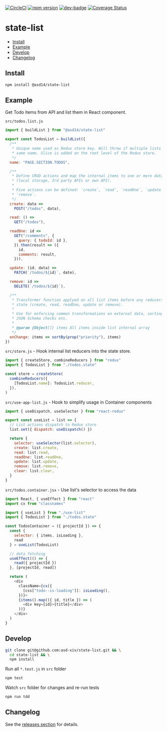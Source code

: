 <!-- markdownlint-disable first-line-h1 line-length -->

[![CircleCI](https://circleci.com/gh/asd-xiv/state-list.svg?style=svg)](https://circleci.com/gh/asd-xiv/state-list)
[![npm version](https://badge.fury.io/js/%40asd14%2Fstate-list.svg)](https://badge.fury.io/js/%40asd14%2Fstate-list)
[![dev-badge](https://david-dm.org/asd-xiv/state-list.svg)](https://david-dm.org/asd-xiv/state-list)
[![Coverage Status](https://coveralls.io/repos/github/asd-xiv/state-list/badge.svg)](https://coveralls.io/github/asd-xiv/state-list)

# state-list

<!-- vim-markdown-toc GFM -->

* [Install](#install)
* [Example](#example)
* [Develop](#develop)
* [Changelog](#changelog)

<!-- vim-markdown-toc -->

## Install

```bash
npm install @asd14/state-list
```

## Example

Get Todo items from API and list them in React component.

`src/todos.list.js`

```js
import { buildList } from "@asd14/state-list"

export const TodosList = buildList({
  /**
   * Unique name used as Redux store key. Will throw if multiple lists use the 
   * same name. Slice is added on the root level of the Redux store.
   */
  name: "PAGE.SECTION.TODOS",

  /**
   * Define CRUD actions and map the internal items to one or more data sources
   * (local storage, 3rd party APIs or own API).
   *
   * Five actions can be defined: `create`, `read`, `readOne`, `update` and
   * `remove`.
   */
  create: data =>
    POST("/todos", data),

  read: () =>
    GET("/todos"),

  readOne: id =>
    GET("/comments", {
      query: { todoId: id },
    }).then(result => ({
      id,
      comments: result,
    })),

  update: (id, data) =>
    PATCH(`/todos/${id}`, date),

  remove: id =>
    DELETE(`/todos/${id}`),

  /**
   * Transformer function applyed on all list items before any reducers update
   * state (create, read, readOne, update or remove).
   *
   * Use for enforcing common transformations on external data, sorting,
   * JSON Schema checks etc.
   *
   * @param {Object[]} items All items inside list internal array
   */
  onChange: items => sortBy(prop("priority"), items)
})
```

`src/store.js` - Hook internal list reducers into the state store.

```js
import { createStore, combineReducers } from "redux"
import { TodosList } from "./todos.state"

const store = createStore(
  combineReducers({
    [TodosList.name]: TodosList.reducer,
  }),
)
```

`src/use-app-list.js` - Hook to simplify usage in Container components

```js
import { useDispatch, useSelector } from "react-redux"

export const useList = list => {
  // List actions dispatch to Redux store
  list.set({ dispatch: useDispatch() })

  return {
    selector: useSelector(list.selector),
    create: list.create,
    read: list.read,
    readOne: list.readOne,
    update: list.update,
    remove: list.remove,
    clear: list.clear,
  }
}
```

`src/todos.container.jsx` - Use list's selector to access the data

```js
import React, { useEffect } from "react"
import cx from "classnames"

import { useList } from "./use-list"
import { TodosList } from "./todos.state"

const TodosContainer = ({ projectId }) => {
  const {
    selector: { items, isLoading },
    read
  } = useList(TodosList)

  // data fetching
  useEffect(() => {
    read({ projectId })
  }, [projectId, read])

  return (
    <div
      className={cx({
        [css["todo--is-loading"]]: isLoading(),
      })}>
      {items().map(({ id, title }) => (
        <div key={id}>{title}</div>
      ))}
    </div>
  )
}
```

## Develop

```bash
git clone git@github.com:asd-xiv/state-list.git && \
  cd state-list && \
  npm install 
```

Run all `*.test.js` in `src` folder

```bash
npm test
```

Watch `src` folder for changes and re-run tests

```bash
npm run tdd
```

## Changelog

See the [releases section](https://github.com/asd-xiv/state-list/releases) for details.
